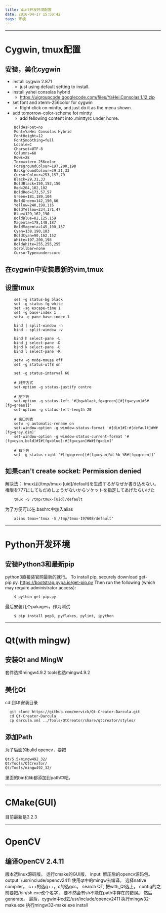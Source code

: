 ```yaml
---
title: Win7开发环境配置
date: 2016-04-17 15:50:42
tags: 环境
---
```


------

# Cygwin, tmux配置

## 安装，美化cygwin
- install cygwin 2.871
  - just using default setting to install.
- install yahei consolas hybrid
  - https://uigroupcode.googlecode.com/files/YaHei.Consolas.1.12.zip
- set font and xterm-256color for cygwin
  - Right click on mintty, and just do it as the menu shown.
- add tomorrow-color-scheme fot mintty
  - add fellowing content into .minttyrc under home.

```shell
    BoldAsFont=no
    Font=YaHei Consolas Hybrid
    FontHeight=12
    FontSmoothing=full
    Locale=C
    Charset=UTF-8
    Columns=68
    Rows=28
    Term=xterm-256color
    ForegroundColour=197,200,198
    BackgroundColour=29,31,33
    CursorColour=253,157,79
    Black=29,31,33
    BoldBlack=150,152,150
    Red=204,102,102
    BoldRed=173,57,57
    Green=181,189,104
    BoldGreen=142,150,66
    Yellow=240,198,116
    BoldYellow=234,171,47
    Blue=129,162,190
    BoldBlue=82,125,159
    Magenta=178,148,187
    BoldMagenta=145,100,157
    Cyan=138,190,183
    BoldCyan=90,162,152
    White=197,200,198
    BoldWhite=255,255,255
    Scrollbar=none
    CursorType=underscore
```

## 在cygwin中安装最新的vim,tmux

## 设置tmux
```shell
    set -g status-bg black
    set -g status-fg white
    set -sg escape-time 1
    set -g base-index 1
    setw -g pane-base-index 1

    bind | split-window -h
    bind - split-window -v

    bind h select-pane -L
    bind j select-pane -D
    bind k select-pane -U
    bind l select-pane -R

    setw -g mode-mouse off
    set -g status-utf8 on

    set -g status-interval 60

    # 对齐方式
    set-option -g status-justify centre

    # 左下角
    set-option -g status-left '#[bg=black,fg=green][#[fg=cyan]#S#[fg=green]]'
    set-option -g status-left-length 20

    # 窗口列表
    setw -g automatic-rename on
    set-window-option -g window-status-format '#[dim]#I:#[default]#W#[fg=grey,dim]'
    set-window-option -g window-status-current-format '#[fg=cyan,bold]#I#[fg=blue]:#[fg=cyan]#W#[fg=dim]'

    # 右下角
    set -g status-right '#[fg=green][#[fg=cyan]%d %b %R#[fg=green]]'
```

## 如果can't create socket: Permission denied
解決法：
tmuxは(/tmp/tmux-[uid]/default)を生成するがなぜか書き込めない。権限を777にしてもだめしょうがないからソケットを指定してあげたらいけた
```shell
    tmux -S /tmp/tmux-[uid]/default
```
为了方便可以在.bashrc中加入alias
```shell
    alias tmux='tmux -S /tmp/tmux-197608/default'
```

------

# Python开发环境

## 安装Python3和最新pip
python3直接装官网最新的就行。
To install pip, securely download get-pip.py.
https://bootstrap.pypa.io/get-pip.py
Then run the following (which may require administrator access):
```shell
    $ python get-pip.py
```
最后安装几个pakages，作为测试
```shell
    $ pip install pep8, pyflakes, pylint, ipython
```

------

# Qt(with mingw)

## 安装Qt and MingW
  套件选择mingw4.9.2
  tools也选mingw4.9.2

## 美化Qt
  cd 到Qt安装目录
```shell
  git clone https://github.com/mervick/Qt-Creator-Darcula.git
  cd Qt-Creator-Darcula
  cp darcula.xml ../Tools/QtCreator/share/qtcreator/styles/
```

## 添加Path
为了后面的bulid opencv，要把
```shell
Qt/5.5/mingw492_32/
Qt/Tools/QtCreator/
Qt/Tools/mingw492_32/
```
里面的bin和lib都添加到path中吧。

------

# CMake(GUI)

  目前最新是3.2.3

------

# OpenCV

## 编译OpenCV 2.4.11
  版本选linux源码版。
  运行cmake的GUI版，
  input: 解压后的opencv源码包。
  output: /usr/include/opencv2411
  使用qt中的mingw去编译。
  选择native compiler。
  c++的选g++，c的选gcc。
  search QT, 把with_Qt选上。
  config的之前要把/bin/sh.exe改个名字，
  要不然会有sh不能在path中存在的错误。
  然后generate。
  最后，cygwin中cd去/usr/include/opencv2411
  执行mingw32-make.exe
  执行mingw32-make.exe install
